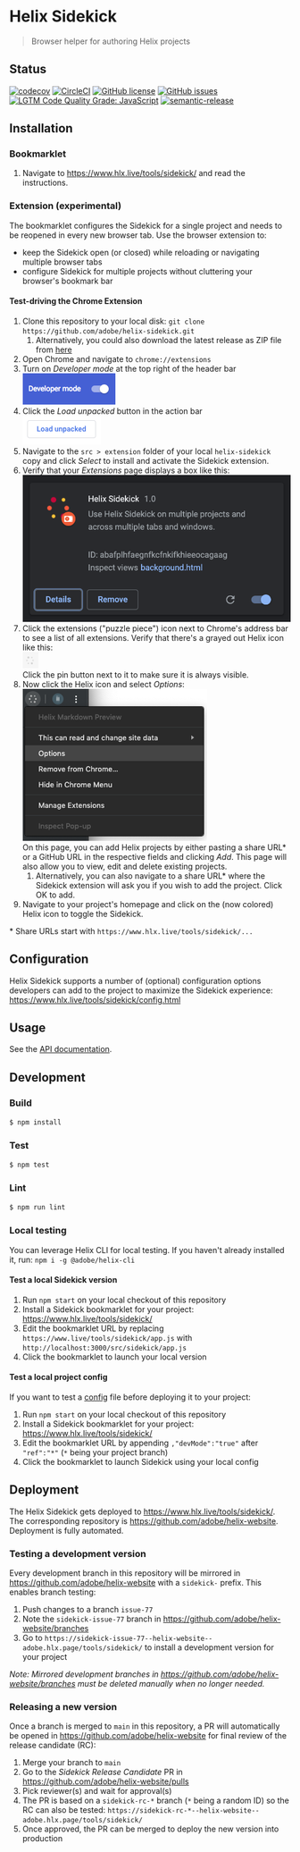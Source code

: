 # Helix Sidekick

> Browser helper for authoring Helix projects

## Status
[![codecov](https://img.shields.io/codecov/c/github/adobe/helix-sidekick.svg)](https://codecov.io/gh/adobe/helix-sidekick)
[![CircleCI](https://img.shields.io/circleci/project/github/adobe/helix-sidekick.svg)](https://circleci.com/gh/adobe/helix-sidekick)
[![GitHub license](https://img.shields.io/github/license/adobe/helix-sidekick.svg)](https://github.com/adobe/helix-sidekick/blob/master/LICENSE.txt)
[![GitHub issues](https://img.shields.io/github/issues/adobe/helix-sidekick.svg)](https://github.com/adobe/helix-sidekick/issues)
[![LGTM Code Quality Grade: JavaScript](https://img.shields.io/lgtm/grade/javascript/g/adobe/helix-sidekick.svg?logo=lgtm&logoWidth=18)](https://lgtm.com/projects/g/adobe/helix-sidekick)
[![semantic-release](https://img.shields.io/badge/%20%20%F0%9F%93%A6%F0%9F%9A%80-semantic--release-e10079.svg)](https://github.com/semantic-release/semantic-release)

## Installation

### Bookmarklet

1. Navigate to https://www.hlx.live/tools/sidekick/ and read the instructions.

### Extension (experimental)

The bookmarklet configures the Sidekick for a single project and needs to be reopened in every new browser tab. Use the browser extension to:
- keep the Sidekick open (or closed) while reloading or navigating multiple browser tabs
- configure Sidekick for multiple projects without cluttering your browser's bookmark bar

#### Test-driving the Chrome Extension
1. Clone this repository to your local disk: `git clone https://github.com/adobe/helix-sidekick.git`
   1. Alternatively, you could also download the latest release as ZIP file from [here](https://github.com/adobe/helix-sidekick/releases)
1. Open Chrome and navigate to `chrome://extensions`
1. Turn on _Developer mode_ at the top right of the header bar<br />
![Developer mode](docs/imgs/install_developer_mode.png)
1. Click the _Load unpacked_ button in the action bar<br />
![Load unpacked](docs/imgs/install_load_unpacked.png)
1. Navigate to the `src > extension` folder of your local `helix-sidekick` copy and click _Select_ to install and activate the Sidekick extension.
1. Verify that your _Extensions_ page displays a box like this:<br />
![Extension box](docs/imgs/install_extension_box.png)<br />
1. Click the extensions ("puzzle piece") icon next to Chrome's address bar to see a list of all extensions. Verify that there's a grayed out Helix icon like this:<br />
![Extension icon disabled](docs/imgs/install_toolbar_icon.png)<br />
Click the pin button next to it to make sure it is always visible.
1. Now click the Helix icon and select _Options_:<br />
![Extension box](docs/imgs/install_contextmenu_options.png)<br />
On this page, you can add Helix projects by either pasting a share URL* or a GitHub URL in the respective fields and clicking _Add_. This page will also allow you to view, edit and delete existing projects.
   1. Alternatively, you can also navigate to a share URL* where the Sidekick extension will ask you if you wish to add the project. Click OK to add.
1. Navigate to your project's homepage and click on the (now colored) Helix icon to toggle the Sidekick.

\* Share URLs start with `https://www.hlx.live/tools/sidekick/...`

## Configuration

Helix Sidekick supports a number of (optional) configuration options developers can add to the project to maximize the Sidekick experience:
https://www.hlx.live/tools/sidekick/config.html

## Usage

See the [API documentation](docs/API.md).

## Development

### Build

```bash
$ npm install
```

### Test

```bash
$ npm test
```

### Lint

```bash
$ npm run lint
```

### Local testing

You can leverage Helix CLI for local testing. If you haven't already installed it, run: `npm i -g @adobe/helix-cli`

#### Test a local Sidekick version

1. Run `npm start` on your local checkout of this repository
2. Install a Sidekick bookmarklet for your project: https://www.hlx.live/tools/sidekick/
3. Edit the bookmarklet URL by replacing `https://www.live/tools/sidekick/app.js` with `http://localhost:3000/src/sidekick/app.js`
4. Click the bookmarklet to launch your local version

#### Test a local project config

If you want to test a [config](#configuration) file before deploying it to your project:
1. Run `npm start` on your local checkout of this repository
2. Install a Sidekick bookmarklet for your project: https://www.hlx.live/tools/sidekick/
3. Edit the bookmarklet URL by appending `,"devMode":"true"` after `"ref":"*"` (`*` being your project branch)
4. Click the bookmarklet to launch Sidekick using your local config

## Deployment

The Helix Sidekick gets deployed to https://www.hlx.live/tools/sidekick/. The corresponding repository is https://github.com/adobe/helix-website. Deployment is fully automated.

### Testing a development version

Every development branch in this repository will be mirrored in https://github.com/adobe/helix-website with a `sidekick-` prefix. This enables branch testing:

1. Push changes to a branch `issue-77`
2. Note the `sidekick-issue-77` branch in https://github.com/adobe/helix-website/branches
3. Go to `https://sidekick-issue-77--helix-website--adobe.hlx.page/tools/sidekick/` to install a development version for your project

_Note: Mirrored development branches in https://github.com/adobe/helix-website/branches must be deleted manually when no longer needed._

### Releasing a new version

Once a branch is merged to `main` in this repository, a PR will automatically be opened in https://github.com/adobe/helix-website for final review of the release candidate (RC):

1. Merge your branch to `main`
2. Go to the _Sidekick Release Candidate_ PR in https://github.com/adobe/helix-website/pulls
3. Pick reviewer(s) and wait for approval(s)
4. The PR is based on a `sidekick-rc-*` branch (`*` being a random ID) so the RC can also be tested:
   `https://sidekick-rc-*--helix-website--adobe.hlx.page/tools/sidekick/`
5. Once approved, the PR can be merged to deploy the new version into production
